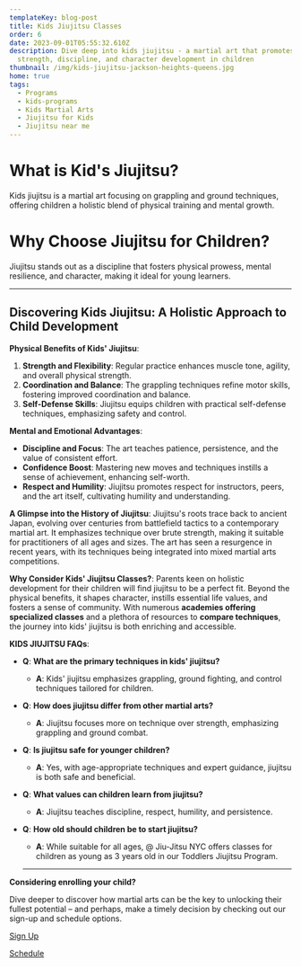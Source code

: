 ```yaml
---
templateKey: blog-post
title: Kids Jiujitsu Classes
order: 6
date: 2023-09-01T05:55:32.610Z
description: Dive deep into kids jiujitsu - a martial art that promotes physical
  strength, discipline, and character development in children
thumbnail: /img/kids-jiujitsu-jackson-heights-queens.jpg
home: true
tags:
  - Programs
  - kids-programs
  - Kids Martial Arts
  - Jiujitsu for Kids
  - Jiujitsu near me
---
```

# What is Kid's Jiujitsu?

Kids jiujitsu is a martial art focusing on grappling and ground techniques, offering children a holistic blend of physical training and mental growth.



# Why Choose Jiujitsu for Children?

Jiujitsu stands out as a discipline that fosters physical prowess, mental resilience, and character, making it ideal for young learners.

- - -

## Discovering Kids Jiujitsu: A Holistic Approach to Child Development



**Physical Benefits of Kids' Jiujitsu**:

1. **Strength and Flexibility**: Regular practice enhances muscle tone, agility, and overall physical strength.
2. **Coordination and Balance**: The grappling techniques refine motor skills, fostering improved coordination and balance.
3. **Self-Defense Skills**: Jiujitsu equips children with practical self-defense techniques, emphasizing safety and control.

**Mental and Emotional Advantages**:

* **Discipline and Focus**: The art teaches patience, persistence, and the value of consistent effort.
* **Confidence Boost**: Mastering new moves and techniques instills a sense of achievement, enhancing self-worth.
* **Respect and Humility**: Jiujitsu promotes respect for instructors, peers, and the art itself, cultivating humility and understanding.

**A Glimpse into the History of Jiujitsu**: Jiujitsu's roots trace back to ancient Japan, evolving over centuries from battlefield tactics to a contemporary martial art. It emphasizes technique over brute strength, making it suitable for practitioners of all ages and sizes. The art has seen a resurgence in recent years, with its techniques being integrated into mixed martial arts competitions.

**Why Consider Kids' Jiujitsu Classes?**: Parents keen on holistic development for their children will find jiujitsu to be a perfect fit. Beyond the physical benefits, it shapes character, instills essential life values, and fosters a sense of community. With numerous **academies offering specialized classes** and a plethora of resources to **compare techniques**, the journey into kids' jiujitsu is both enriching and accessible.





**KIDS JIUJITSU FAQs**:

* **Q**: **What are the primary techniques in kids' jiujitsu?**

  * **A**: Kids' jiujitsu emphasizes grappling, ground fighting, and control techniques tailored for children.
* **Q**: **How does jiujitsu differ from other martial arts?**

  * **A**: Jiujitsu focuses more on technique over strength, emphasizing grappling and ground combat.
* **Q**: **Is jiujitsu safe for younger children?**

  * **A**: Yes, with age-appropriate techniques and expert guidance, jiujitsu is both safe and beneficial.
* **Q**: **What values can children learn from jiujitsu?**

  * **A**: Jiujitsu teaches discipline, respect, humility, and persistence.
* **Q**: **How old should children be to start jiujitsu?**

  * **A**: While suitable for all ages, @ Jiu-Jitsu NYC offers classes for children as young as 3 years old in our Toddlers Jiujitsu Program.

  - - -

**Considering enrolling your child?**

 Dive deeper to discover how martial arts can be the key to unlocking their fullest potential – and perhaps, make a timely decision by checking out our sign-up and schedule options.

[Sign Up](https://at-jiujitsu-nyc.gymdesk.com/signup)

[Schedule](https://at-jiujitsu-nyc.gymdesk.com/schedule)
